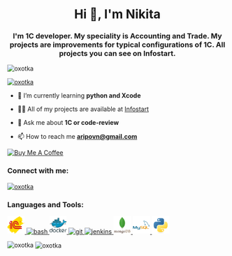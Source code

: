 <h1 align="center">Hi 👋, I'm Nikita</h1>
<h3 align="center">I'm 1C developer. My speciality is Accounting and Trade. My projects are improvements for typical configurations of 1C. All projects you can see on Infostart.</h3>

<p align="left"> <img src="https://komarev.com/ghpvc/?username=oxotka&label=Profile%20views&color=0e75b6&style=flat" alt="oxotka" /> </p>

<p align="left"> <a href="https://github.com/ryo-ma/github-profile-trophy"><img src="https://github-profile-trophy.vercel.app/?username=oxotka" alt="oxotka" /></a> </p>

- 🌱 I’m currently learning **python and Xcode**

- 👨‍💻 All of my projects are available at <a href="https://infostart.ru/profile/237528/public">Infostart</a>

- 💬 Ask me about **1C or code-review**

- 📫 How to reach me **aripovn@gmail.com**

<a href="https://www.buymeacoffee.com/aripovn" target="_blank"><img src="https://cdn.buymeacoffee.com/buttons/v2/default-yellow.png" alt="Buy Me A Coffee" style="height: 60px !important;width: 217px !important;" ></a>

<h3 align="left">Connect with me:</h3>
<p align="left">
<a href="https://codepen.io/oxotka" target="blank"><img align="center" src="https://raw.githubusercontent.com/rahuldkjain/github-profile-readme-generator/master/src/images/icons/Social/codepen.svg" alt="oxotka" height="30" width="40" /></a>
</p>

<h3 align="left">Languages and Tools:</h3>
<p align="left"> <a href="https://v8.1c.ru" target="_blank"> <img src="https://github.com/Oxotka/Oxotka/blob/main/logo1cm.png" alt="1C" width="40" height="40"/> </a><align="left"> <a href="https://www.gnu.org/software/bash/" target="_blank"> <img src="https://www.vectorlogo.zone/logos/gnu_bash/gnu_bash-icon.svg" alt="bash" width="40" height="40"/> </a> <a href="https://www.docker.com/" target="_blank"> <img src="https://raw.githubusercontent.com/devicons/devicon/master/icons/docker/docker-original-wordmark.svg" alt="docker" width="40" height="40"/> </a> <a href="https://git-scm.com/" target="_blank"> <img src="https://www.vectorlogo.zone/logos/git-scm/git-scm-icon.svg" alt="git" width="40" height="40"/> </a> <a href="https://www.jenkins.io" target="_blank"> <img src="https://www.vectorlogo.zone/logos/jenkins/jenkins-icon.svg" alt="jenkins" width="40" height="40"/> </a> <a href="https://www.mongodb.com/" target="_blank"> <img src="https://raw.githubusercontent.com/devicons/devicon/master/icons/mongodb/mongodb-original-wordmark.svg" alt="mongodb" width="40" height="40"/> </a> <a href="https://www.mysql.com/" target="_blank"> <img src="https://raw.githubusercontent.com/devicons/devicon/master/icons/mysql/mysql-original-wordmark.svg" alt="mysql" width="40" height="40"/> </a> <a href="https://www.python.org" target="_blank"> <img src="https://raw.githubusercontent.com/devicons/devicon/master/icons/python/python-original.svg" alt="python" width="40" height="40"/> </a> </p>

<p><img align="left" src="https://github-readme-stats.vercel.app/api/top-langs?username=oxotka&show_icons=true&locale=en&layout=compact" alt="oxotka" /></p>

<p>&nbsp;<img align="center" src="https://github-readme-stats.vercel.app/api?username=oxotka&show_icons=true&locale=en" alt="oxotka" /></p>
